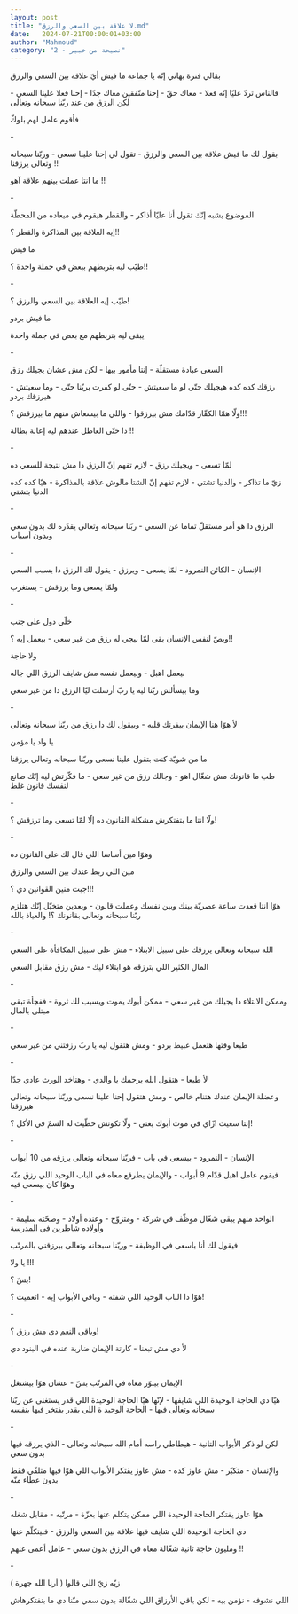 ```yaml
---
layout: post
title: "لا علاقة بين السعي والرزق.md"
date:   2024-07-21T00:00:01+03:00
author: "Mahmoud"
category: "2 - نصيحة من خبير"
---
```

بقالي فترة بهاتي إنّه يا جماعة ما فيش أيّ علاقة بين السعي
والرزق

فالناس تردّ عليّا إنّه فعلا - معاك حقّ - إحنا متّفقين معاك
جدّا - إحنا فعلا علينا السعي - لكن الرزق من عند ربّنا سبحانه وتعالى

فأقوم عامل لهم بلوكّ

\-

بقول لك ما فيش علاقة بين السعي والرزق - تقول لي إحنا
علينا نسعى - وربّنا سبحانه وتعالى يرزقنا !!

ما انتا عملت بينهم علاقة آهو !!

\-

الموضوع يشبه إنّك تقول أنا عليّا أذاكر - والقطر هيقوم في
ميعاده من المحطّة

إيه العلاقة بين المذاكرة والقطر ؟!!

ما فيش

طيّب ليه بتربطهم ببعض في جملة واحدة ؟!!

\-

طيّب إيه العلاقة بين السعي والرزق ؟!

ما فيش بردو

يبقى ليه بتربطهم مع بعض في جملة واحدة

\-

السعي عبادة مستقلّة - إنتا مأمور بيها - لكن مش عشان يجيلك
رزق

رزقك كده كده هيجيلك حتّى لو ما سعيتش - حتّى لو كفرت بربّنا
حتّى - وما سعيتش - هيرزقك بردو

ولّا همّا الكفّار قدّامك مش بيرزقوا - واللي ما بيسعاش منهم
ما بيرزقش ؟!!!

دا حتّى العاطل عندهم ليه إعانة بطالة !!

\-

لمّا تسعى - ويجيلك رزق - لازم تفهم إنّ الرزق دا مش نتيجة
للسعي ده

زيّ ما تذاكر - والدنيا تشتي - لازم تفهم إنّ الشتا مالوش
علاقة بالمذاكرة - هيّا كده كده الدنيا بتشتي

\-

الرزق دا هو أمر مستقلّ تماما عن السعي - ربّنا سبحانه
وتعالى يقدّره لك بدون سعي وبدون أسباب

\-

الإنسان - الكائن النمرود - لمّا يسعى - ويرزق - يقول لك
الرزق دا بسبب السعي

ولمّا يسعى وما يرزقش - يستغرب

\-

خلّي دول على جنب

وبصّ لنفس الإنسان بقى لمّا بيجي له رزق من غير سعي - بيعمل
إيه ؟!!

ولا حاجة

بيعمل اهبل - وبيعمل نفسه مش شايف الرزق اللي جاله

وما بيسألش ربّنا ليه يا ربّ أرسلت ليّا الرزق دا من غير
سعي

\-

لأ هوّا هنا الإيمان بيفرتك قلبه - وبيقول لك دا رزق من
ربّنا سبحانه وتعالى

يا واد يا مؤمن

ما من شويّة كنت بتقول علينا نسعى وربّنا سبحانه وتعالى
يرزقنا

طب ما قانونك مش شغّال اهو - وجالك رزق من غير سعي - ما
فكّرتش ليه إنّك صانع لنفسك قانون غلط

\-

ولّا انتا ما بتفتكرش مشكلة القانون ده إلّا لمّا تسعى وما
ترزقش ؟!

\-

وهوّا مين أساسا اللي قال لك على القانون ده

مين اللي ربط عندك بين السعي والرزق

جبت منين القوانين دي ؟!!!

هوّا انتا قعدت ساعة عصريّة بينك وبين نفسك وعملت قانون -
وبعدين متخيّل إنّك هتلزم ربّنا سبحانه وتعالى بقانونك ؟! والعياذ
بالله

\-

الله سبحانه وتعالى يرزقك على سبيل الابتلاء - مش على سبيل
المكافأة على السعي

المال الكثير اللي بترزقه هو ابتلاء ليك - مش رزق مقابل
السعي

\-

وممكن الابتلاء دا يجيلك من غير سعي - ممكن أبوك يموت
ويسيب لك ثروة - ففجأة تبقى مبتلى بالمال

\-

طبعا وقتها هتعمل عبيط بردو - ومش هتقول ليه يا ربّ رزقتني
من غير سعي

\-

لأ طبعا - هتقول الله يرحمك يا والدي - وهتاخد الورث عادي
جدّا

وعضلة الإيمان عندك هتنام خالص - ومش هتقول إحنا علينا
نسعى وربّنا سبحانه وتعالى هيرزقنا

إنتا سعيت ازّاي في موت أبوك يعني - ولّا تكونش حطّيت له السمّ
في الأكل ؟!

\-

الإنسان - النمرود - بيسعى في باب - فربّنا سبحانه وتعالى
يرزقه من 10 أبواب

فيقوم عامل اهبل قدّام 9 أبواب - والإيمان يطرقع معاه في
الباب الوحيد اللي رزق منّه وهوّا كان بيسعى فيه

\-

الواحد منهم يبقى شغّال موظّف في شركة - ومتزوّج - وعنده
أولاد - وصحّته سليمة - وأولاده شاطرين في المدرسة

فيقول لك أنا باسعى في الوظيفة - وربّنا سبحانه وتعالى
بيرزقني بالمرتّب

يا ولا !!!

بسّ ؟!

هوّا دا الباب الوحيد اللي شفته - وباقي الأبواب إيه -
اتعميت ؟!

\-

وباقي النعم دي مش رزق ؟!

لأ دي مش تبعنا - كارتة الإيمان ضاربة عنده في البنود
دي

\-

الإيمان بينوّر معاه في المرتّب بسّ - عشان هوّا بيشتغل

هيّا دي الحاجة الوحيدة اللي شايفها - لإنّها هيّا الحاجة
الوحيدة اللي قدر يستغنى عن ربّنا سبحانه وتعالى فيها - الحاجة الوحيد ة
اللي يقدر يفتخر فيها بنفسه

\-

لكن لو ذكر الأبواب التانية - هيطاطي راسه أمام الله
سبحانه وتعالى - الذي يرزقه فيها بدون سعي

والإنسان - متكبّر - مش عاوز كده - مش عاوز يفتكر الأبواب
اللي هوّا فيها متلقّي فقط بدون عطاء منّه

\-

هوّا عاوز يفتكر الحاجة الوحيدة اللي ممكن يتكلم عنها
بعزّة - مرتّبه - مقابل شغله

دي الحاجة الوحيدة اللي شايف فيها علاقة بين السعي
والرزق - فبيتكلّم عنها

ومليون حاجة تانية شغّالة معاه في الرزق بدون سعي - عامل
أعمى عنهم !!

\-

زيّه زيّ اللي قالوا ( أرنا الله جهرة )

اللي نشوفه - نؤمن بيه - لكن باقي الأرزاق اللي شغّالة بدون
سعي منّنا دي ما بنفتكرهاش
